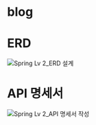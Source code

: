 # blog

# ERD
![Spring Lv 2_ERD 설계](https://github.com/s2cocos2/blog/assets/120706046/87fc1306-c6df-4514-b3a2-df8647733e60)

# API 명세서
![Spring Lv 2_API 명세서 작성](https://github.com/s2cocos2/blog/assets/120706046/7437cc65-427f-4328-b981-a401a8f18189)
